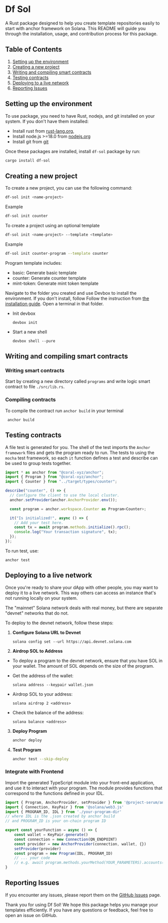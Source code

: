 
# Df Sol

A Rust package designed to help you create template repositories easily to start with anchor framework on Solana. This README will guide you through the installation, usage, and contribution process for this package.

## Table of Contents

1. [Setting up the environment](#setting-up-the-environment)
2. [Creating a new project](#creating-a-new-project)
3. [Writing and compiling smart contracts](#writing-and-compiling-smart-contracts)
4. [Testing contracts](#testing-contracts)
5. [Deploying to a live network](#deploying-to-a-live-network)
6. [Reporting Issues](#reporting-issues)

## Setting up the environment

To use package, you need to have Rust, nodejs, and git installed on your system. If you don't have them installed:
- Install rust from [rust-lang.org](https://www.rust-lang.org/), 
- Install node.js >=18.0 from [nodejs.org](https://nodejs.org/en/download/package-manager)
- Install git from [git](https://www.atlassian.com/git/tutorials/install-git)

Once these packages are installed, install `df-sol` package by run:

```sh
cargo install df-sol
```

## Creating a new project

To create a new project, you can use the following command:

```sh
df-sol init <name-project>
``` 
Example
```sh
df-sol init counter
```

To create a project using an optional template
```sh
df-sol init <name-project> --template <template>
``` 
Example
```sh
df-sol init counter-program --template counter
```
Program template includes:
- basic: Generate basic template
- counter:  Generate counter template
- mint-token:  Generate mint token template

Navigate to the folder you created and use Devbox to install the environment.
If you don't install, follow Follow the instruction from [the installation guide](https://www.jetify.com/devbox/docs/installing_devbox/).
Open a terminal in that folder.
- Init devbox 
  ```shell
  devbox init
  ```
- Start a new shell
  ```shell
  devbox shell --pure
  ```

## Writing and compiling smart contracts

### Writing smart contracts
Start by creating a new directory called `programs` and write logic smart contract to file `./src/lib.rs`.

### Compiling contracts
To compile the contract run `anchor build` in your terminal
```shell
 anchor build
```

## Testing contracts
A file test is generated for you. The shell of the test imports the `Anchor framework` files and gets the program ready to run. The tests to using the `mocha` test framework, so each `it` function defines a test and describe can be used to group tests together.
```typescript
import * as anchor from "@coral-xyz/anchor";
import { Program } from "@coral-xyz/anchor";
import { Counter } from "../target/types/counter";

describe("counter", () => {
  // Configure the client to use the local cluster.
  anchor.setProvider(anchor.AnchorProvider.env());

  const program = anchor.workspace.Counter as Program<Counter>;

  it("Is initialized!", async () => {
    // Add your test here.
    const tx = await program.methods.initialize().rpc();
    console.log("Your transaction signature", tx);
  });
});
```

To run test, use:
```shell
anchor test
```

## Deploying to a live network

Once you're ready to share your dApp with other people, you may want to deploy it to a live network. This way others can access an instance that's not running locally on your system.

The "mainnet" Solana network deals with real money, but there are separate "devnet" networks that do not.

To deploy to the devnet network, follow these steps:

1. **Configure Solana URL to Devnet**
    ```shell
    solana config set --url https://api.devnet.solana.com
    ```

2. **Airdrop SOL to Address**
  - To deploy a program to the devnet network, ensure that you have SOL in your wallet. The amount of SOL depends on the size of the program.

  - Get the address of the wallet:
    ```shell
    solana address --keypair wallet.json
    ```

  - Airdrop SOL to your address:
    ```shell
    solana airdrop 2 <address>
    ```

  - Check the balance of the address:
    ```shell
    solana balance <address>
    ```

3. **Deploy Program**
    ```sh
    anchor deploy
    ```

4. **Test Program**
    ```sh
    anchor test --skip-deploy
    ```

### Integrate with Frontend
Import the generated TypeScript module into your front-end application, and use it to interact with your program. The module provides functions that correspond to the functions defined in your IDL.
```typescript
import { Program, AnchorProvider, setProvider } from '@project-serum/anchor'
import { Connection, KeyPair } from '@solana/web3.js'
import { PROGRAM_ID, IDL } from './your-program-dir'
// where IDL is the .json created by anchor build
// and PROGRAM_ID is your on-chain program ID

export const yourFunction = async () => {
    const wallet = KeyPair.generate()
    const connection = new Connection(QN_ENDPOINT)
    const provider = new AnchorProvider(connection, wallet, {})
    setProvider(provider)
    const program = new Program(IDL, PROGRAM_ID)
    // ... your code
    // e.g. await program.methods.yourMethod(YOUR_PARAMETERS).accounts({YOUR_ACCOUNTS}).rpc();
}
```
  
## Reporting Issues

If you encounter any issues, please report them on the [GitHub Issues](https://github.com/quanghuynguyen1902/df-sol/issues) page.

Thank you for using Df Sol! We hope this package helps you manage your templates efficiently. If you have any questions or feedback, feel free to open an issue on GitHub.

